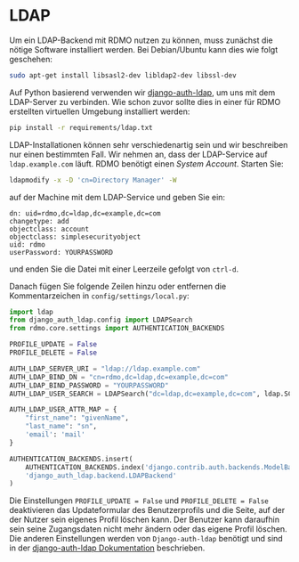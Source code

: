 # LDAP

Um ein LDAP-Backend mit RDMO nutzen zu können, muss zunächst die nötige Software installiert werden. Bei Debian/Ubuntu kann dies wie folgt geschehen:

```bash
sudo apt-get install libsasl2-dev libldap2-dev libssl-dev
```

Auf Python basierend verwenden wir [django-auth-ldap](https://pypi.org/project/django-auth-ldap), um uns mit dem LDAP-Server zu verbinden. Wie schon zuvor sollte dies in einer für RDMO erstellten virtuellen Umgebung installiert werden:

```bash
pip install -r requirements/ldap.txt
```

LDAP-Installationen können sehr verschiedenartig sein und wir beschreiben nur einen bestimmten Fall. Wir nehmen an, dass der LDAP-Service auf  `ldap.example.com` läuft. RDMO benötigt einen *System Account*. Starten Sie:

```bash
ldapmodify -x -D 'cn=Directory Manager' -W
```

auf der Machine mit dem LDAP-Service und geben Sie ein:

```
dn: uid=rdmo,dc=ldap,dc=example,dc=com
changetype: add
objectclass: account
objectclass: simplesecurityobject
uid: rdmo
userPassword: YOURPASSWORD
```

und enden Sie die Datei mit einer Leerzeile gefolgt von  `ctrl-d`.

Danach fügen Sie folgende Zeilen hinzu oder entfernen die Kommentarzeichen in `config/settings/local.py`:

```python
import ldap
from django_auth_ldap.config import LDAPSearch
from rdmo.core.settings import AUTHENTICATION_BACKENDS

PROFILE_UPDATE = False
PROFILE_DELETE = False

AUTH_LDAP_SERVER_URI = "ldap://ldap.example.com"
AUTH_LDAP_BIND_DN = "cn=rdmo,dc=ldap,dc=example,dc=com"
AUTH_LDAP_BIND_PASSWORD = "YOURPASSWORD"
AUTH_LDAP_USER_SEARCH = LDAPSearch("dc=ldap,dc=example,dc=com", ldap.SCOPE_SUBTREE, "(uid=%(user)s)")

AUTH_LDAP_USER_ATTR_MAP = {
    "first_name": "givenName",
    "last_name": "sn",
    'email': 'mail'
}

AUTHENTICATION_BACKENDS.insert(
    AUTHENTICATION_BACKENDS.index('django.contrib.auth.backends.ModelBackend'),
    'django_auth_ldap.backend.LDAPBackend'
)
```

Die Einstellungen `PROFILE_UPDATE = False` und `PROFILE_DELETE = False` deaktivieren das Updateformular des Benutzerprofils und die Seite, auf der der Nutzer sein eigenes Profil löschen kann. Der Benutzer kann daraufhin sein seine Zugangsdaten nicht mehr ändern oder das eigene Profil löschen. Die anderen Einstellungen werden von `Django-auth-ldap` benötigt und sind in der [django-auth-ldap Dokumentation](https://pypi.org/project/django-auth-ldap) beschrieben.

